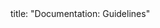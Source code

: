<frontmatter>
title: "Documentation: Guidelines"
</frontmatter>

<include src="navbar.md" boilerplate />

<include src="container-inPage-asFlat.md" boilerplate />